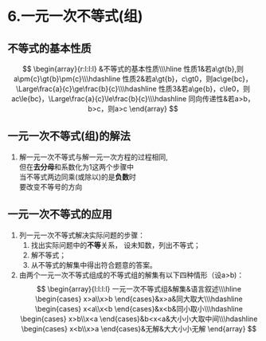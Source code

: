 # 6.一元一次不等式(组)

## 不等式的基本性质

$$
\begin{array}{r:l:l:l}
&不等式的基本性质\\\hline
性质1&若a\gt{b},则a\pm{c}\gt{b}\pm{c}\\\hdashline
性质2&若a\gt{b}，c\gt0，则ac\ge{bc}，\Large\frac{a}{c}\ge\frac{b}{c}\\\hdashline
性质3&若a\ge{b}，c\le0，则ac\le{bc}，\Large\frac{a}{c}\le\frac{b}{c}\\\hdashline
同向传递性&若a>b，b>c，则a>c
\end{array}
$$

## 一元一次不等式(组)的解法

1. 解一元一次不等式与解一元一次方程的过程相同,  
   但在**去分母**和系数化为1这两个步骤中     
   当不等式两边同乘(或除以)的是**负数**时   
   要改变不等号的方向

## 一元一次不等式的应用

1. 列一元一次不等式解决实际问题的步骤：
   1. 找出实际问题中的**不等**关系，
       设未知数，列出不等式；
   2. 解不等式；
   3. 从不等式的解集中得出符合题意的答案。
2. 由两个一元一次不等式组成的不等式组的解集有以下四种情形（设a>b)：
$$
\begin{array}{l:l:l:l}
一元一次不等式组&解集&语言叙述\\\hline
\begin{cases}
x>a\\x>b
\end{cases}&x>a&同大取大\\\hdashline
\begin{cases}
x<a\\x<b
\end{cases}&x<b&同小取小\\\hdashline
\begin{cases}
x>b\\x<a
\end{cases}&b<x<a&大小小大取中间\\\hdashline
\begin{cases}
x<b\\x>a
\end{cases}&无解&大大小小无解
\end{array}
$$